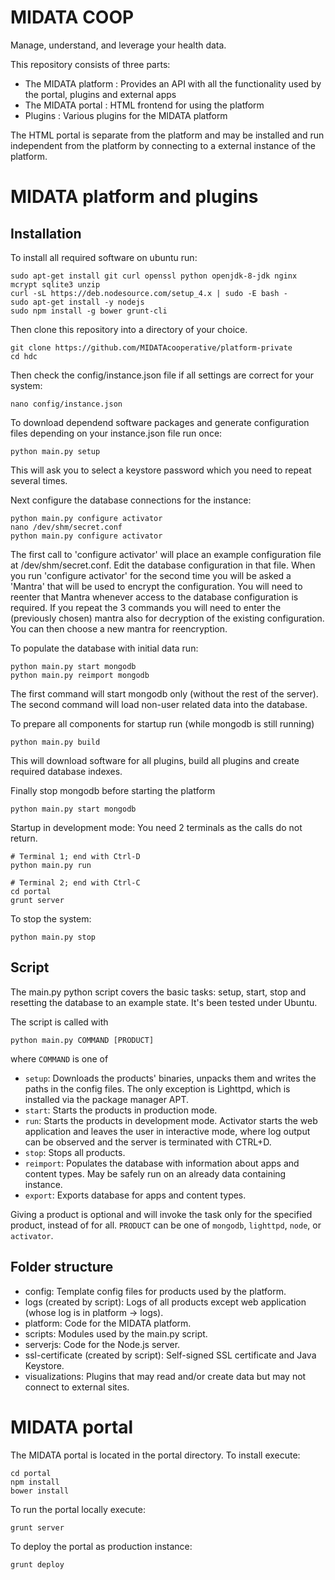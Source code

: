 MIDATA COOP 
=============================

Manage, understand, and leverage your health data.


This repository consists of three parts:
- The MIDATA platform : Provides an API with all the functionality used by the portal, plugins and external apps
- The MIDATA portal : HTML frontend for using the platform
- Plugins : Various plugins for the MIDATA platform

The HTML portal is separate from the platform and may be installed and run independent from the platform by connecting to a 
external instance of the platform. 

MIDATA platform and plugins
===========================


Installation
-------
 
To install all required software on ubuntu run:
```
sudo apt-get install git curl openssl python openjdk-8-jdk nginx mcrypt sqlite3 unzip
curl -sL https://deb.nodesource.com/setup_4.x | sudo -E bash -
sudo apt-get install -y nodejs
sudo npm install -g bower grunt-cli
```

Then clone this repository into a directory of your choice. 
```
git clone https://github.com/MIDATAcooperative/platform-private
cd hdc
```

Then check the config/instance.json file if all settings are correct for your system:
```
nano config/instance.json
```

To download dependend software packages and generate configuration files depending on your instance.json file run once:
```
python main.py setup
```
This will ask you to select a keystore password which you need to repeat several times.

Next configure the database connections for the instance:
```
python main.py configure activator
nano /dev/shm/secret.conf
python main.py configure activator
```
The first call to 'configure activator' will place an example configuration file at /dev/shm/secret.conf. Edit the database
configuration in that file. When you run 'configure activator' for the second time you will be asked a 'Mantra' that will be
used to encrypt the configuration. You will need to reenter that Mantra whenever access to the database configuration is required.
If you repeat the 3 commands you will need to enter the (previously chosen) mantra also for decryption of the existing configuration.
You can then choose a new mantra for reencryption. 

To populate the database with initial data run:
```
python main.py start mongodb
python main.py reimport mongodb
```
The first command will start mongodb only (without the rest of the server). The second command will load non-user related data into the database.

To prepare all components for startup run (while mongodb is still running)
```
python main.py build
```
This will download software for all plugins, build all plugins and create required database indexes.

Finally stop mongodb before starting the platform
```
python main.py start mongodb
```

Startup in development mode:
You need 2 terminals as the calls do not return.
```
# Terminal 1; end with Ctrl-D
python main.py run

# Terminal 2; end with Ctrl-C
cd portal
grunt server
```

To stop the system:
```
python main.py stop
```

Script
------
The main.py python script covers the basic tasks: setup, start, stop and resetting the database to an example state. It's been tested under Ubuntu.

The script is called with
```
python main.py COMMAND [PRODUCT]
```
where ```COMMAND``` is one of
- ```setup```: Downloads the products' binaries, unpacks them and writes the paths in the config files. The only exception is Lighttpd, which is installed via the package manager APT.
- ```start```: Starts the products in production mode. 
- ```run```: Starts the products in development mode. Activator starts the web application and leaves the user in interactive mode, where log output can be observed and the server is terminated with CTRL+D.
- ```stop```: Stops all products.
- ```reimport```: Populates the database with information about apps and content types. May be safely run on an already data containing instance.
- ```export```: Exports database for apps and content types.

Giving a product is optional and will invoke the task only for the specified product, instead of for all. ```PRODUCT``` can be one of ```mongodb```, ```lighttpd```, ```node```, or ```activator```.

Folder structure
----------------

- config: Template config files for products used by the platform.
- logs (created by script): Logs of all products except web application (whose log is in platform -> logs).
- platform: Code for the MIDATA platform.
- scripts: Modules used by the main.py script.
- serverjs: Code for the Node.js server.
- ssl-certificate (created by script): Self-signed SSL certificate and Java Keystore.
- visualizations: Plugins that may read and/or create data but may not connect to external sites.


MIDATA portal
==============
The MIDATA portal is located in the portal directory. To install execute:
```
cd portal
npm install
bower install
```

To run the portal locally execute:
```
grunt server
```

To deploy the portal as production instance:
```
grunt deploy
```